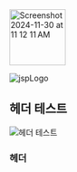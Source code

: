 

<img width="99" alt="Screenshot 2024-11-30 at 11 12 11 AM" src="https://github.com/user-attachments/assets/d9cb3ef4-fe3f-4dd1-b109-da0449793971">


![jspLogo](./img/jspLogo.png)

## 헤더 테스트

![헤더 테스트](#헤더)



### 헤더

